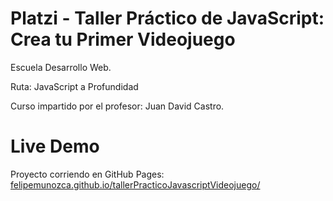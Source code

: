 # Platzi - Taller Práctico de JavaScript: Crea tu Primer Videojuego

Escuela Desarrollo Web.

Ruta: JavaScript a Profundidad

Curso impartido por el profesor: Juan David Castro.

# Live Demo
Proyecto corriendo en GitHub Pages: [felipemunozca.github.io/tallerPracticoJavascriptVideojuego/](https://felipemunozca.github.io/platzi_tallerPracticoJavascriptVideojuego/)

